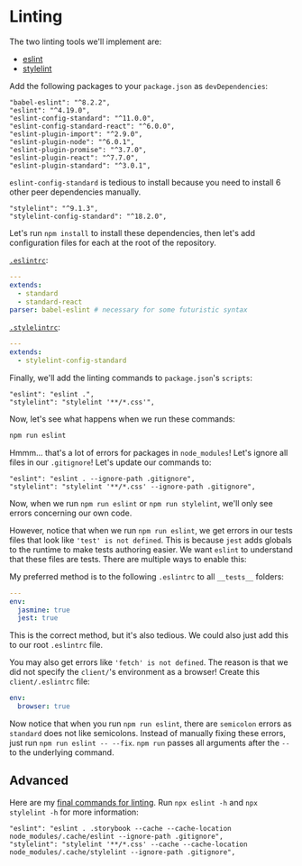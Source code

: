 
# Linting

The two linting tools we'll implement are:

- [eslint](https://eslint.org/)
- [stylelint](https://github.com/stylelint/stylelint)

Add the following packages to your `package.json` as `devDependencies`:

```
"babel-eslint": "^8.2.2",
"eslint": "^4.19.0",
"eslint-config-standard": "^11.0.0",
"eslint-config-standard-react": "^6.0.0",
"eslint-plugin-import": "^2.9.0",
"eslint-plugin-node": "^6.0.1",
"eslint-plugin-promise": "^3.7.0",
"eslint-plugin-react": "^7.7.0",
"eslint-plugin-standard": "^3.0.1",
```

`eslint-config-standard` is tedious to install because you need to install 6 other peer dependencies manually.

```
"stylelint": "^9.1.3",
"stylelint-config-standard": "^18.2.0",
```

Let's run `npm install` to install these dependencies,
then let's add configuration files for each at the root of the repository.

[`.eslintrc`](https://eslint.org/docs/user-guide/configuring):

```yaml
---
extends:
  - standard
  - standard-react
parser: babel-eslint # necessary for some futuristic syntax
```

[`.stylelintrc`](https://stylelint.io/user-guide/configuration/):

```yaml
---
extends:
  - stylelint-config-standard
```

Finally, we'll add the linting commands to `package.json`'s `scripts`:

```
"eslint": "eslint .",
"stylelint": "stylelint '**/*.css'",
```

Now, let's see what happens when we run these commands:

```bash
npm run eslint
```

Hmmm... that's a lot of errors for packages in `node_modules`!
Let's ignore all files in our `.gitignore`!
Let's update our commands to:

```
"eslint": "eslint . --ignore-path .gitignore",
"stylelint": "stylelint '**/*.css' --ignore-path .gitignore",
```

Now, when we run `npm run eslint` or `npm run stylelint`,
we'll only see errors concerning our own code.

However, notice that when we run `npm run eslint`, we get errors
in our tests files that look like `'test' is not defined`.
This is because `jest` adds globals to the runtime to make tests authoring easier.
We want `eslint` to understand that these files are tests.
There are multiple ways to enable this:

My preferred method is to the following `.eslintrc` to all `__tests__` folders:

```yaml
---
env:
  jasmine: true
  jest: true
```

This is the correct method, but it's also tedious.
We could also just add this to our root `.eslintrc` file.

You may also get errors like `'fetch' is not defined`. The reason is that we did
not specify the `client/`'s environment as a browser! Create this `client/.eslintrc` file:

```yaml
env:
  browser: true
```

Now notice that when you run `npm run eslint`,
there are `semicolon` errors as `standard` does not like semicolons.
Instead of manually fixing these errors, just run `npm run eslint -- --fix`.
`npm run` passes all arguments after the `--` to the underlying command.

## Advanced

Here are my [final commands for linting](https://github.com/jonathanong/ims/blob/3afd07310577e17fe64d1e988eacc5d32ff5917e/package.json#L8-L9).
Run `npx eslint -h` and `npx stylelint -h` for more information:

```
"eslint": "eslint . .storybook --cache --cache-location node_modules/.cache/eslint --ignore-path .gitignore",
"stylelint": "stylelint '**/*.css' --cache --cache-location node_modules/.cache/stylelint --ignore-path .gitignore",
```
